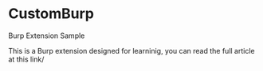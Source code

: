 # CustomBurp
Burp Extension Sample

This is a Burp extension designed for learninig, you can read the full article at this link/
